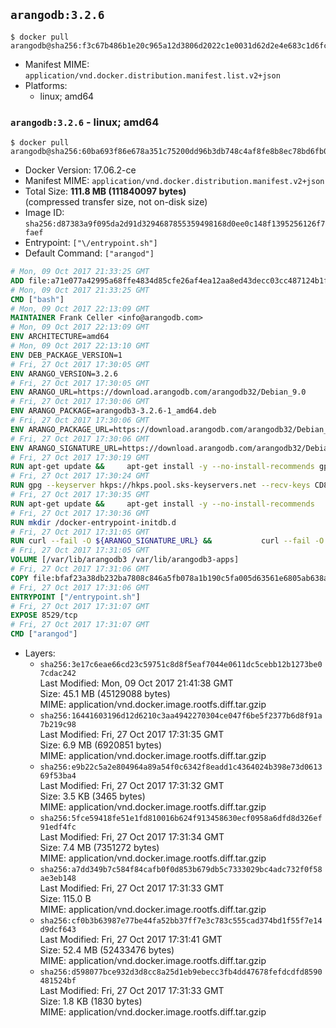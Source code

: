 ## `arangodb:3.2.6`

```console
$ docker pull arangodb@sha256:f3c67b486b1e20c965a12d3806d2022c1e0031d62d2e4e683c1d6fc3e9eb678b
```

-	Manifest MIME: `application/vnd.docker.distribution.manifest.list.v2+json`
-	Platforms:
	-	linux; amd64

### `arangodb:3.2.6` - linux; amd64

```console
$ docker pull arangodb@sha256:60ba693f86e678a351c75200dd96b3db748c4af8fe8b8ec78bd6fb09a69b67c1
```

-	Docker Version: 17.06.2-ce
-	Manifest MIME: `application/vnd.docker.distribution.manifest.v2+json`
-	Total Size: **111.8 MB (111840097 bytes)**  
	(compressed transfer size, not on-disk size)
-	Image ID: `sha256:d87383a9f095da2d91d3294687855359498168d0ee0c148f1395256126f7faef`
-	Entrypoint: `["\/entrypoint.sh"]`
-	Default Command: `["arangod"]`

```dockerfile
# Mon, 09 Oct 2017 21:33:25 GMT
ADD file:a71e077a42995a68ffe4834d85cfe26af4ea12aa8ed43decc03cc487124b1f70 in / 
# Mon, 09 Oct 2017 21:33:25 GMT
CMD ["bash"]
# Mon, 09 Oct 2017 22:13:09 GMT
MAINTAINER Frank Celler <info@arangodb.com>
# Mon, 09 Oct 2017 22:13:09 GMT
ENV ARCHITECTURE=amd64
# Mon, 09 Oct 2017 22:13:10 GMT
ENV DEB_PACKAGE_VERSION=1
# Fri, 27 Oct 2017 17:30:05 GMT
ENV ARANGO_VERSION=3.2.6
# Fri, 27 Oct 2017 17:30:05 GMT
ENV ARANGO_URL=https://download.arangodb.com/arangodb32/Debian_9.0
# Fri, 27 Oct 2017 17:30:06 GMT
ENV ARANGO_PACKAGE=arangodb3-3.2.6-1_amd64.deb
# Fri, 27 Oct 2017 17:30:06 GMT
ENV ARANGO_PACKAGE_URL=https://download.arangodb.com/arangodb32/Debian_9.0/amd64/arangodb3-3.2.6-1_amd64.deb
# Fri, 27 Oct 2017 17:30:06 GMT
ENV ARANGO_SIGNATURE_URL=https://download.arangodb.com/arangodb32/Debian_9.0/amd64/arangodb3-3.2.6-1_amd64.deb.asc
# Fri, 27 Oct 2017 17:30:19 GMT
RUN apt-get update &&     apt-get install -y --no-install-recommends gpg dirmngr     &&     rm -rf /var/lib/apt/lists/*
# Fri, 27 Oct 2017 17:30:24 GMT
RUN gpg --keyserver hkps://hkps.pool.sks-keyservers.net --recv-keys CD8CB0F1E0AD5B52E93F41E7EA93F5E56E751E9B
# Fri, 27 Oct 2017 17:30:35 GMT
RUN apt-get update &&     apt-get install -y --no-install-recommends         libjemalloc1         ca-certificates         pwgen         curl     &&     rm -rf /var/lib/apt/lists/*
# Fri, 27 Oct 2017 17:30:36 GMT
RUN mkdir /docker-entrypoint-initdb.d
# Fri, 27 Oct 2017 17:31:05 GMT
RUN curl --fail -O ${ARANGO_SIGNATURE_URL} &&           curl --fail -O ${ARANGO_PACKAGE_URL} &&             gpg --verify ${ARANGO_PACKAGE}.asc &&     (echo arangodb3 arangodb3/password password test | debconf-set-selections) &&     (echo arangodb3 arangodb3/password_again password test | debconf-set-selections) &&     DEBIAN_FRONTEND="noninteractive" dpkg -i ${ARANGO_PACKAGE} &&     rm -rf /var/lib/arangodb3/* &&     sed -ri         -e 's!127\.0\.0\.1!0.0.0.0!g'         -e 's!^(file\s*=).*!\1 -!'         -e 's!^#\s*uid\s*=.*!uid = arangodb!'         -e 's!^#\s*gid\s*=.*!gid = arangodb!'         /etc/arangodb3/arangod.conf     &&     rm -f ${ARANGO_PACKAGE}*
# Fri, 27 Oct 2017 17:31:05 GMT
VOLUME [/var/lib/arangodb3 /var/lib/arangodb3-apps]
# Fri, 27 Oct 2017 17:31:06 GMT
COPY file:bfaf23a38db232ba7808c846a5fb078a1b190c5fa005d63561e6805ab638afeb in /entrypoint.sh 
# Fri, 27 Oct 2017 17:31:06 GMT
ENTRYPOINT ["/entrypoint.sh"]
# Fri, 27 Oct 2017 17:31:07 GMT
EXPOSE 8529/tcp
# Fri, 27 Oct 2017 17:31:07 GMT
CMD ["arangod"]
```

-	Layers:
	-	`sha256:3e17c6eae66cd23c59751c8d8f5eaf7044e0611dc5cebb12b1273be07cdac242`  
		Last Modified: Mon, 09 Oct 2017 21:41:38 GMT  
		Size: 45.1 MB (45129088 bytes)  
		MIME: application/vnd.docker.image.rootfs.diff.tar.gzip
	-	`sha256:16441603196d12d6210c3aa4942270304ce047f6be5f2377b6d8f91a7b219c98`  
		Last Modified: Fri, 27 Oct 2017 17:31:35 GMT  
		Size: 6.9 MB (6920851 bytes)  
		MIME: application/vnd.docker.image.rootfs.diff.tar.gzip
	-	`sha256:e9b22c5a2e804964a89a54f0c6342f8eadd1c4364024b398e73d061369f53ba4`  
		Last Modified: Fri, 27 Oct 2017 17:31:32 GMT  
		Size: 3.5 KB (3465 bytes)  
		MIME: application/vnd.docker.image.rootfs.diff.tar.gzip
	-	`sha256:5fce59418fe51e1fd810016b624f913458630ecf0958a6dfd8d326ef91edf4fc`  
		Last Modified: Fri, 27 Oct 2017 17:31:34 GMT  
		Size: 7.4 MB (7351272 bytes)  
		MIME: application/vnd.docker.image.rootfs.diff.tar.gzip
	-	`sha256:a7dd349b7c584f84cafb0f0d853b679db5c7333029bc4adc732f0f58ae3eb148`  
		Last Modified: Fri, 27 Oct 2017 17:31:33 GMT  
		Size: 115.0 B  
		MIME: application/vnd.docker.image.rootfs.diff.tar.gzip
	-	`sha256:cf0b3b63987e77be44fa52bb37ff7e3c783c555cad374bd1f55f7e14d9dcf643`  
		Last Modified: Fri, 27 Oct 2017 17:31:41 GMT  
		Size: 52.4 MB (52433476 bytes)  
		MIME: application/vnd.docker.image.rootfs.diff.tar.gzip
	-	`sha256:d598077bce932d3d8cc8a25d1eb9ebecc3fb4dd47678fefdcdfd8590481524bf`  
		Last Modified: Fri, 27 Oct 2017 17:31:33 GMT  
		Size: 1.8 KB (1830 bytes)  
		MIME: application/vnd.docker.image.rootfs.diff.tar.gzip
